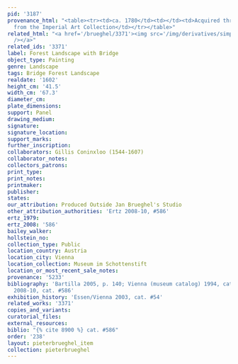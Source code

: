 ```yaml
---
pid: '3187'
provenance_html: "<table><tr><td>ca. 1780</td><td></td><td>Acquired through exchange
  from the Imperial Art Collection</td></tr></table>"
related_html: "<a href='/brueghel/3371'><img src='/img/derivatives/simple/3371/thumbnail.jpg'
  /></a>"
related_ids: '3371'
label: Forest Landscape with Bridge
object_type: Painting
genre: Landscape
tags: Bridge Forest Landscape
realdate: '1602'
height_cm: '41.5'
width_cm: '67.3'
diameter_cm:
plate_dimensions:
support: Panel
drawing_medium:
signature:
signature_location:
support_marks:
further_inscription:
collaborators: Gillis Coninxloo (1544-1607)
collaborator_notes:
collectors_patrons:
print_type:
print_notes:
printmaker:
publisher:
states:
our_attribution: Produced Outside Jan Brueghel's Studio
other_attribution_authorities: 'Ertz 2008-10, #586'
ertz_1979:
ertz_2008: '586'
bailey_walker:
hollstein_no:
collection_type: Public
location_country: Austria
location_city: Vienna
location_collection: Museum im Schottenstift
location_or_most_recent_sale_notes:
provenance: '5233'
bibliography: 'Bartilla 2005, p. 140; Vienna (museum catalog) 1994, cat. #77; Ertz
  2008-10, cat. #586'
exhibition_history: 'Essen/Vienna 2003, cat. #54'
related_works: '3371'
copies_and_variants:
curatorial_files:
external_resources:
biblio: "{% cite 8900 %} cat. #586"
order: '238'
layout: pieterbrueghel_item
collection: pieterbrueghel
---
```


